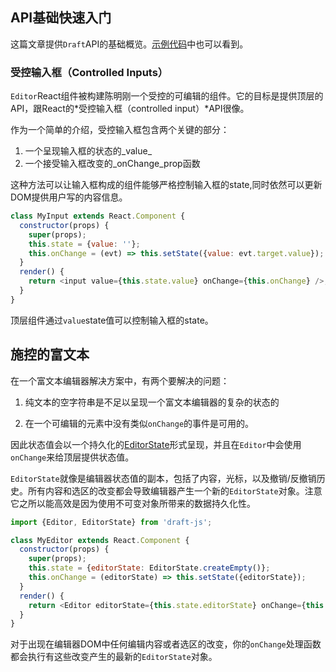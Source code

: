 ## API基础快速入门

这篇文章提供`Draft`API的基础概览。[示例代码](https://github.com/facebook/draft-js/tree/master/examples/draft-0-9-1/plaintext)中也可以看到。

### 受控输入框（Controlled Inputs）

`Editor`React组件被构建陈明刚一个受控的可编辑的组件。它的目标是提供顶层的API，跟React的*受控输入框（controlled input）*API很像。

作为一个简单的介绍，受控输入框包含两个关键的部分：

1. 一个呈现输入框的状态的_value_
2. 一个接受输入框改变的_onChange_prop函数

这种方法可以让输入框构成的组件能够严格控制输入框的state,同时依然可以更新DOM提供用户写的内容信息。

```js
class MyInput extends React.Component {
  constructor(props) {
    super(props);
    this.state = {value: ''};
    this.onChange = (evt) => this.setState({value: evt.target.value});
  }
  render() {
    return <input value={this.state.value} onChange={this.onChange} />;
  }
}
```

顶层组件通过`value`state值可以控制输入框的state。

## 施控的富文本

在一个富文本编辑器解决方案中，有两个要解决的问题：

1. 纯文本的空字符串是不足以呈现一个富文本编辑器的复杂的状态的

2. 在一个可编辑的元素中没有类似`onChange`的事件是可用的。

因此状态值会以一个持久化的[EditorState](/draft-js/docs/api-reference-editor-state.html)形式呈现，并且在`Editor`中会使用`onChange`来给顶层提供状态值。

`EditorState`就像是编辑器状态值的副本，包括了内容，光标，以及撤销/反撤销历史。所有内容和选区的改变都会导致编辑器产生一个新的`EditorState`对象。注意它之所以能高效是因为使用不可变对象所带来的数据持久化性。

```js
import {Editor, EditorState} from 'draft-js';

class MyEditor extends React.Component {
  constructor(props) {
    super(props);
    this.state = {editorState: EditorState.createEmpty()};
    this.onChange = (editorState) => this.setState({editorState});
  }
  render() {
    return <Editor editorState={this.state.editorState} onChange={this.onChange} />;
  }
}
```

对于出现在编辑器DOM中任何编辑内容或者选区的改变，你的`onChange`处理函数都会执行有这些改变产生的最新的`EditorState`对象。